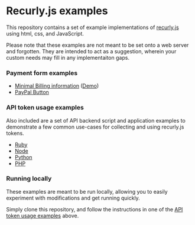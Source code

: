 Recurly.js examples
===================

This repository contains a set of example implementations of
[recurly.js][recurly-js] using html, css, and JavaScript.

Please note that these examples are not meant to be set onto a web server and
forgotten. They are intended to act as a suggestion, wherein your custom needs
may fill in any implementaiton gaps.

### Payment form examples
- [Minimal Billing information][example-minimal] ([Demo][demo-minimal])
- [PayPal Button][example-paypal]

### API token usage examples

Also included are a set of API backend script and application examples to
demonstrate a few common use-cases for collecting and using recurly.js tokens.

- [Ruby](api/ruby)
- [Node](api/node)
- [Python](api/python)
- [PHP](api/php)

### Running locally

These examples are meant to be run locally, allowing you to easily experiment with
modifications and get running quickly.

Simply clone this repository, and follow the instructions in one of the [API
token usage examples](api) above.

[recurly-js]: https://github.com/recurly/recurly-js

[example-minimal]: examples/minimal
[example-paypal]: examples/paypal

[demo-minimal]: http://docs.recurly.com/js/examples/minimal
